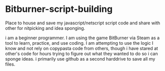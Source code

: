 # Bitburner-script-building
Place to house and save my javascript/netscript script code and share with other for nitpicking and idea sponging.

i am a beginner programmer. I am using the game BitBurner via Steam as a tool to learn, practice, and use coding. I am attempting to use the logic I know and not rely on copypasta code from others, though i have stared at other's code for hours trying to figure out what they wanted to do so i can sponge ideas. i primarily use github as a second harddrive to save all my files.
